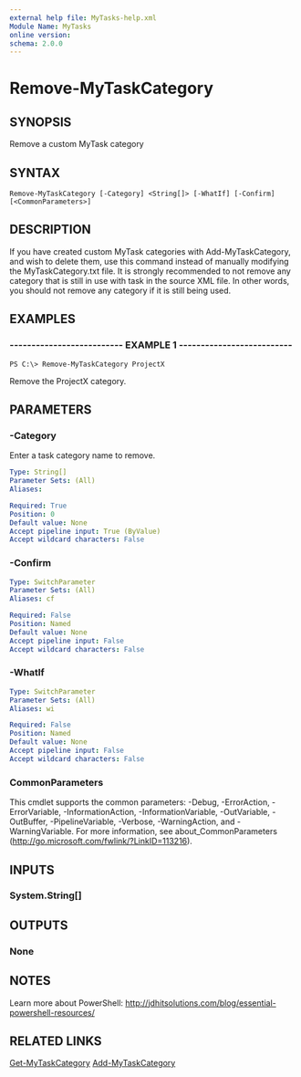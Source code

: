 ```yaml
---
external help file: MyTasks-help.xml
Module Name: MyTasks
online version: 
schema: 2.0.0
---
```


# Remove-MyTaskCategory

## SYNOPSIS
Remove a custom MyTask category

## SYNTAX

```
Remove-MyTaskCategory [-Category] <String[]> [-WhatIf] [-Confirm] [<CommonParameters>]
```

## DESCRIPTION
If you have created custom MyTask categories with Add-MyTaskCategory, and wish to delete them, use this command instead of manually modifying the MyTaskCategory.txt file. It is strongly recommended to not remove any category that is still in use with task in the source XML file. In other words, you should not remove any category if it is still being used.

## EXAMPLES

### -------------------------- EXAMPLE 1 --------------------------
```
PS C:\> Remove-MyTaskCategory ProjectX
```

Remove the ProjectX category.

## PARAMETERS

### -Category
Enter a task category name to remove.

```yaml
Type: String[]
Parameter Sets: (All)
Aliases: 

Required: True
Position: 0
Default value: None
Accept pipeline input: True (ByValue)
Accept wildcard characters: False
```

### -Confirm
```yaml
Type: SwitchParameter
Parameter Sets: (All)
Aliases: cf

Required: False
Position: Named
Default value: None
Accept pipeline input: False
Accept wildcard characters: False
```

### -WhatIf
```yaml
Type: SwitchParameter
Parameter Sets: (All)
Aliases: wi

Required: False
Position: Named
Default value: None
Accept pipeline input: False
Accept wildcard characters: False
```

### CommonParameters
This cmdlet supports the common parameters: -Debug, -ErrorAction, -ErrorVariable, -InformationAction, -InformationVariable, -OutVariable, -OutBuffer, -PipelineVariable, -Verbose, -WarningAction, and -WarningVariable. For more information, see about_CommonParameters (http://go.microsoft.com/fwlink/?LinkID=113216).

## INPUTS

### System.String[]

## OUTPUTS

### None

## NOTES
Learn more about PowerShell:
http://jdhitsolutions.com/blog/essential-powershell-resources/

## RELATED LINKS

[Get-MyTaskCategory]()
[Add-MyTaskCategory]()
